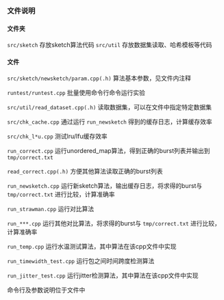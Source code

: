
### 文件说明

#### 文件夹

`src/sketch` 存放sketch算法代码
`src/util` 存放数据集读取、哈希模板等代码

#### 文件

`src/sketch/newsketch/param.cpp(.h)` 算法基本参数，见文件内注释

`runtest/runtest.cpp` 批量使用命令行命令运行实验

`src/util/read_dataset.cpp(.h)` 读取数据集，可以在文件中指定特定数据集

`src/chk_cache.cpp` 通过运行 `run_newsketch` 得到的缓存日志，计算缓存效率

`src/chk_l*u.cpp` 测试lru/lfu缓存效率

`run_correct.cpp` 运行unordered_map算法，得到正确的burst列表并输出到 `tmp/correct.txt`

`read_correct.cpp(.h)` 方便其他算法读取正确的burst列表

`run_newsketch.cpp` 运行新sketch算法，输出缓存日志，将求得的burst与 `tmp/correct.txt` 进行比较，计算准确率

`run_strawman.cpp` 运行对比算法

`run_***.cpp` 运行其他对比算法，将求得的burst与 `tmp/correct.txt` 进行比较，计算准确率


`run_temp.cpp` 运行水温测试算法，其中算法在该cpp文件中实现

`run_timewidth_test.cpp` 运行包之间时间跨度检测算法

`run_jitter_test.cpp` 运行jitter检测算法，其中算法在该cpp文件中实现

命令行及参数说明位于文件中
